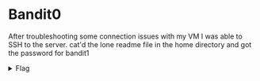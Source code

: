 <h1>Bandit0</h1>

After troubleshooting some connection issues with my VM I was able to SSH to the server. cat'd the lone readme file in the home directory and got the password for bandit1

<details>
 <summary>Flag</summary>
 boJ9jbbUNNfktd78OOpsqOltutMc3MY1
</details>